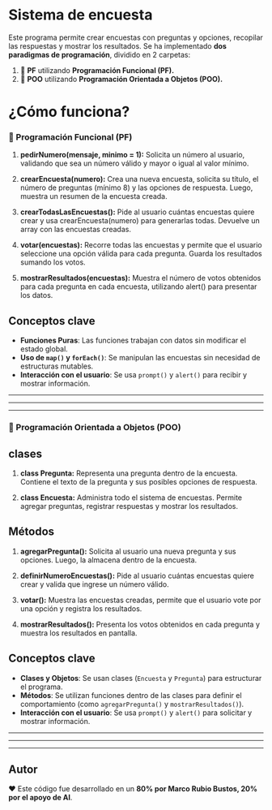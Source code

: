 # Sistema de encuesta

Este programa permite crear encuestas con preguntas y opciones, recopilar las respuestas y mostrar los resultados.
Se ha implementado **dos paradigmas de programación**, dividido en 2 carpetas:

1. 📁 **PF** utilizando **Programación Funcional (PF).**
2. 📁 **POO** utilizando **Programación Orientada a Objetos (POO).**

# ¿Cómo funciona?

### 🚀 Programación Funcional (PF)

1. **pedirNumero(mensaje, minimo = 1):** Solicita un número al usuario, validando que sea un número válido y mayor o igual al valor mínimo.

2. **crearEncuesta(numero):** Crea una nueva encuesta, solicita su título, el número de preguntas (mínimo 8) y las opciones de respuesta. Luego, muestra un resumen de la encuesta creada.

3. **crearTodasLasEncuestas():** Pide al usuario cuántas encuestas quiere crear y usa crearEncuesta(numero) para generarlas todas. Devuelve un array con las encuestas creadas.

4. **votar(encuestas):** Recorre todas las encuestas y permite que el usuario seleccione una opción válida para cada pregunta. Guarda los resultados sumando los votos.

5. **mostrarResultados(encuestas):** Muestra el número de votos obtenidos para cada pregunta en cada encuesta, utilizando alert() para presentar los datos.

## Conceptos clave

- **Funciones Puras**: Las funciones trabajan con datos sin modificar el estado global.
- **Uso de `map()` y `forEach()`**: Se manipulan las encuestas sin necesidad de estructuras mutables.
- **Interacción con el usuario**: Se usa `prompt()` y `alert()` para recibir y mostrar información.

---
---
---

### 🚀 Programación Orientada a Objetos (POO)

## clases

1. **class Pregunta:** Representa una pregunta dentro de la encuesta. Contiene el texto de la pregunta y sus posibles opciones de respuesta.

2. **class Encuesta:** Administra todo el sistema de encuestas. Permite agregar preguntas, registrar respuestas y mostrar los resultados.

## Métodos

1. **agregarPregunta():** Solicita al usuario una nueva pregunta y sus opciones. Luego, la almacena dentro de la encuesta.

2. **definirNumeroEncuestas():** Pide al usuario cuántas encuestas quiere crear y valida que ingrese un número válido.

3. **votar():** Muestra las encuestas creadas, permite que el usuario vote por una opción y registra los resultados.

4. **mostrarResultados():** Presenta los votos obtenidos en cada pregunta y muestra los resultados en pantalla.

## Conceptos clave

- **Clases y Objetos**: Se usan clases (`Encuesta` y `Pregunta`) para estructurar el programa.
- **Métodos**: Se utilizan funciones dentro de las clases para definir el comportamiento (como `agregarPregunta()` y `mostrarResultados()`).
- **Interacción con el usuario**: Se usa `prompt()` y `alert()` para solicitar y mostrar información.

---
---
---

## Autor

❤️ Este código fue desarrollado en un **80% por Marco Rubio Bustos, 20% por el apoyo de AI**.
